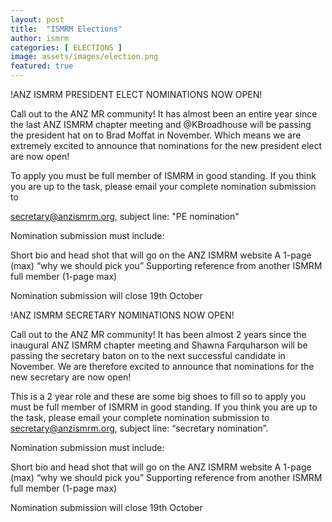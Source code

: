 ```yaml
---
layout: post
title:  "ISMRM Elections"
author: ismrm
categories: [ ELECTIONS ]
image: assets/images/election.png
featured: true
---
```


!ANZ ISMRM PRESIDENT ELECT NOMINATIONS NOW OPEN!

Call out to the ANZ MR community! 
It has almost been an entire year since the last ANZ ISMRM chapter meeting and @KBroadhouse will be passing the president hat on to Brad Moffat in November. 
Which means we are extremely excited to announce that nominations for the new president elect are now open! 
 

To apply you must be full member of ISMRM in good standing. If you think you are up to the task, please email your complete nomination submission to

secretary@anzismrm.org, subject line: "PE nomination"

Nomination submission must include:
 
Short bio and head shot that will go on the ANZ ISMRM website
A 1-page (max) “why we should pick you”
Supporting reference from another ISMRM full member (1-page max)

Nomination submission will close 19th October




!ANZ ISMRM SECRETARY NOMINATIONS NOW OPEN!

Call out to the ANZ MR community! 
It has been almost 2 years since the inaugural ANZ ISMRM chapter meeting and Shawna Farquharson will be passing the secretary baton on to the next successful candidate in November. We are therefore excited to announce that nominations for the new secretary are now open! 
 

This is a 2 year role and these are some big shoes to fill so to apply you must be full member of ISMRM in good standing. If you think you are up to the task,
please email your complete nomination submission to secretary@anzismrm.org, subject line: “secretary nomination”.

Nomination submission must include:

Short bio and head shot that will go on the ANZ ISMRM website
A 1-page (max) “why we should pick you”
Supporting reference from another ISMRM full member (1-page max)

Nomination submission will close 19th October
